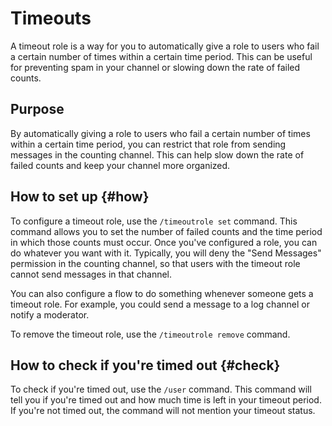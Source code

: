 # Timeouts

A timeout role is a way for you to automatically give a role to users who fail a certain number of times within a certain time period. This can be useful for preventing spam in your channel or slowing down the rate of failed counts.

## Purpose

By automatically giving a role to users who fail a certain number of times within a certain time period, you can restrict that role from sending messages in the counting channel. This can help slow down the rate of failed counts and keep your channel more organized.

## How to set up {#how}

To configure a timeout role, use the `/timeoutrole set` command. This command allows you to set the number of failed counts and the time period in which those counts must occur. Once you've configured a role, you can do whatever you want with it. Typically, you will deny the "Send Messages" permission in the counting channel, so that users with the timeout role cannot send messages in that channel.

You can also configure a flow to do something whenever someone gets a timeout role. For example, you could send a message to a log channel or notify a moderator.

To remove the timeout role, use the `/timeoutrole remove` command.

## How to check if you're timed out {#check}

To check if you're timed out, use the `/user` command. This command will tell you if you're timed out and how much time is left in your timeout period. If you're not timed out, the command will not mention your timeout status.
